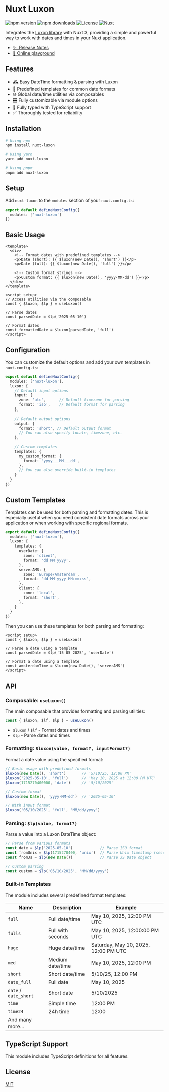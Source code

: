 # Nuxt Luxon

[![npm version][npm-version-src]][npm-version-href]
[![npm downloads][npm-downloads-src]][npm-downloads-href]
[![License][license-src]][license-href]
[![Nuxt][nuxt-src]][nuxt-href]

Integrates the [Luxon library](https://moment.github.io/luxon/) with Nuxt 3, providing a simple and powerful way to work with dates and times in your Nuxt application.

- [✨ &nbsp;Release Notes](/CHANGELOG.md)
- [🏀 Online playground](https://stackblitz.com/github/dnldsht/nuxt-luxon?file=playground%2Fapp.vue)

## Features

- 🕰️ Easy DateTime formatting & parsing with Luxon
- 🧩 Predefined templates for common date formats
- 🌐 Global date/time utilities via composables
- 🎛️ Fully customizable via module options
- 📝 Fully typed with TypeScript support
- ✅ Thoroughly tested for reliability

## Installation

```bash
# Using npm
npm install nuxt-luxon

# Using yarn
yarn add nuxt-luxon

# Using pnpm
pnpm add nuxt-luxon
```

## Setup

Add `nuxt-luxon` to the `modules` section of your `nuxt.config.ts`:

```ts
export default defineNuxtConfig({
  modules: ['nuxt-luxon']
})
```

## Basic Usage

```vue
<template>
  <div>
    <!-- Format dates with predefined templates -->
    <p>Date (short): {{ $luxon(new Date(), 'short') }}</p>
    <p>Date (full): {{ $luxon(new Date(), 'full') }}</p>
    
    <!-- Custom format strings -->
    <p>Custom format: {{ $luxon(new Date(), 'yyyy-MM-dd') }}</p>
  </div>
</template>

<script setup>
// Access utilities via the composable
const { $luxon, $lp } = useLuxon()

// Parse dates
const parsedDate = $lp('2025-05-10')

// Format dates
const formattedDate = $luxon(parsedDate, 'full')
</script>
```

## Configuration

You can customize the default options and add your own templates in `nuxt.config.ts`:

```ts
export default defineNuxtConfig({
  modules: ['nuxt-luxon'],
  luxon: {
    // Default input options
    input: {
      zone: 'utc',      // Default timezone for parsing
      format: 'iso',    // Default format for parsing
    },
    
    // Default output options
    output: {
      format: 'short', // Default output format
      // You can also specify locale, timezone, etc.
    },
    
    // Custom templates
    templates: {
      my_custom_format: { 
        format: 'yyyy___MM___dd',
      },
      // You can also override built-in templates
    }
  }
})
```

## Custom Templates

Templates can be used for both parsing and formatting dates. This is especially useful when you need consistent date formats across your application or when working with specific regional formats.

```ts
export default defineNuxtConfig({
  modules: ['nuxt-luxon'],
  luxon: {
    templates: {
      userDate: {
        zone: 'client',
        format: 'dd MM yyyy',
      },
      serverAMS: {
        zone: 'Europe/Amsterdam',
        format: 'dd-MM-yyyy HH:mm:ss',
      },
      client: {
        zone: 'local',
        format: 'short',
      },
    }
  }
})
```

Then you can use these templates for both parsing and formatting:

```vue
<script setup>
const { $luxon, $lp } = useLuxon()

// Parse a date using a template
const parsedDate = $lp('15 05 2025', 'userDate')

// Format a date using a template
const amsterdamTime = $luxon(new Date(), 'serverAMS')
</script>
```

## API

### Composable: `useLuxon()`

The main composable that provides formatting and parsing utilities:

```ts
const { $luxon, $lf, $lp } = useLuxon()
```

- `$luxon` / `$lf` - Format dates and times
- `$lp` - Parse dates and times

### Formatting: `$luxon(value, format?, inputFormat?)`

Format a date value using the specified format:

```ts
// Basic usage with predefined formats
$luxon(new Date(), 'short')       // '5/10/25, 12:00 PM'
$luxon('2025-05-10', 'full')      // 'May 10, 2025 at 12:00 PM UTC'
$luxon(1715270400000, 'date')     // '5/10/2025'

// Custom format
$luxon(new Date(), 'yyyy-MM-dd')  // '2025-05-10'

// With input format
$luxon('05/10/2025', 'full', 'MM/dd/yyyy')
```

### Parsing: `$lp(value, format?)`

Parse a value into a Luxon DateTime object:

```ts
// Parse from various formats
const date = $lp('2025-05-10')            // Parse ISO format
const fromUnix = $lp(1715270400, 'unix')  // Parse Unix timestamp (seconds)
const fromJs = $lp(new Date())            // Parse JS Date object

// Custom parsing
const custom = $lp('05/10/2025', 'MM/dd/yyyy')
```

### Built-in Templates

The module includes several predefined format templates:

| Name | Description | Example |
|------|-------------|---------|
| `full` | Full date/time | May 10, 2025, 12:00 PM UTC |
| `fulls` | Full with seconds | May 10, 2025, 12:00:00 PM UTC |
| `huge` | Huge date/time | Saturday, May 10, 2025, 12:00 PM UTC |
| `med` | Medium date/time | May 10, 2025, 12:00 PM |
| `short` | Short date/time | 5/10/25, 12:00 PM |
| `date_full` | Full date | May 10, 2025 |
| `date` / `date_short` | Short date | 5/10/2025 |
| `time` | Simple time | 12:00 PM |
| `time24` | 24h time | 12:00 |
| And many more... | | |

## TypeScript Support

This module includes TypeScript definitions for all features.

## License

[MIT](./LICENSE)



<!-- Badges -->
[npm-version-src]: https://img.shields.io/npm/v/nuxt-luxon/latest.svg?style=flat&colorA=020420&colorB=00DC82
[npm-version-href]: https://npmjs.com/package/nuxt-luxon

[npm-downloads-src]: https://img.shields.io/npm/dm/nuxt-luxon.svg?style=flat&colorA=020420&colorB=00DC82
[npm-downloads-href]: https://npm.chart.dev/nuxt-luxon

[license-src]: https://img.shields.io/npm/l/nuxt-luxon.svg?style=flat&colorA=020420&colorB=00DC82
[license-href]: https://npmjs.com/package/nuxt-luxon

[nuxt-src]: https://img.shields.io/badge/Nuxt-020420?logo=nuxt.js
[nuxt-href]: https://nuxt.com
